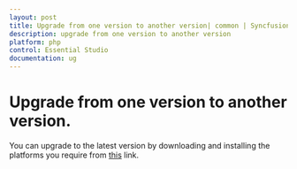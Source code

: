 ```yaml
---
layout: post
title: Upgrade from one version to another version| common | Syncfusion
description: upgrade from one version to another version
platform: php
control: Essential Studio
documentation: ug
---
```


# Upgrade from one version to another version.

You can upgrade to the latest version by downloading and installing the platforms you require from [this](https://www.syncfusion.com/downloads/latest-version) link.
